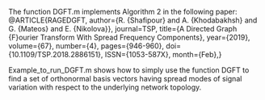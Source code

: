 The function DGFT.m implements Algorithm 2 in the following paper:
@ARTICLE{RAGEDGFT, 
		author={R. {Shafipour} and A. {Khodabakhsh} and G. {Mateos} and E. {Nikolova}}, 
		journal=TSP, 
		title={A Directed Graph {F}ourier Transform With Spread Frequency Components}, 
		year={2019}, 
		volume={67}, 
		number={4}, 
		pages={946-960}, 
		doi={10.1109/TSP.2018.2886151}, 
		ISSN={1053-587X}, 
		month={Feb},}
    
 Example_to_run_DGFT.m shows how to simply use the function DGFT to find a set of orthonormal basis
 vectors having spread modes of signal variation with respect to the underlying network topology.
